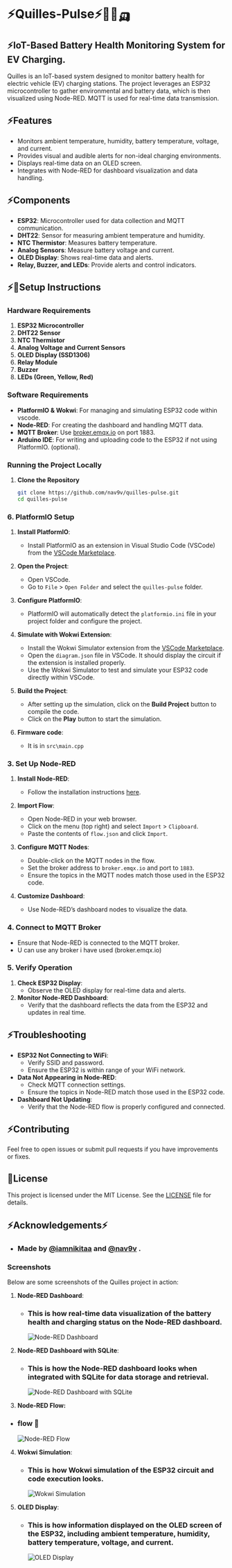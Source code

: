 # ⚡Quilles-Pulse⚡🔋🚗🛺

## ⚡IoT-Based Battery Health Monitoring System for EV Charging.

Quilles is an IoT-based system designed to monitor battery health for electric vehicle (EV) charging stations. The project leverages an ESP32 microcontroller to gather environmental and battery data, which is then visualized using Node-RED. MQTT is used for real-time data transmission.

## ⚡Features

- Monitors ambient temperature, humidity, battery temperature, voltage, and current.
- Provides visual and audible alerts for non-ideal charging environments.
- Displays real-time data on an OLED screen.
- Integrates with Node-RED for dashboard visualization and data handling.

## ⚡Components

- **ESP32**: Microcontroller used for data collection and MQTT communication.
- **DHT22**: Sensor for measuring ambient temperature and humidity.
- **NTC Thermistor**: Measures battery temperature.
- **Analog Sensors**: Measure battery voltage and current.
- **OLED Display**: Shows real-time data and alerts.
- **Relay, Buzzer, and LEDs**: Provide alerts and control indicators.

## ⚡🔋Setup Instructions

### Hardware Requirements

1. **ESP32 Microcontroller**
2. **DHT22 Sensor**
3. **NTC Thermistor**
4. **Analog Voltage and Current Sensors**
5. **OLED Display (SSD1306)**
6. **Relay Module**
7. **Buzzer**
8. **LEDs (Green, Yellow, Red)**

### Software Requirements

- **PlatformIO & Wokwi**: For managing and simulating ESP32 code within vscode.
- **Node-RED**: For creating the dashboard and handling MQTT data.
- **MQTT Broker**: Use [broker.emqx.io](http://broker.emqx.io) on port 1883.
- **Arduino IDE**: For writing and uploading code to the ESP32 if not using PlatformIO. (optional).

### Running the Project Locally

1. **Clone the Repository**

   ```bash
   git clone https://github.com/nav9v/quilles-pulse.git
   cd quilles-pulse
   ```

### 6. PlatformIO Setup

1. **Install PlatformIO**:

   - Install PlatformIO as an extension in Visual Studio Code (VSCode) from the [VSCode Marketplace](https://marketplace.visualstudio.com/items?itemName=platformio.platformio-ide).

2. **Open the Project**:

   - Open VSCode.
   - Go to `File` > `Open Folder` and select the `quilles-pulse` folder.

3. **Configure PlatformIO**:

   - PlatformIO will automatically detect the `platformio.ini` file in your project folder and configure the project.

4. **Simulate with Wokwi Extension**:

   - Install the Wokwi Simulator extension from the [VSCode Marketplace](https://marketplace.visualstudio.com/items?itemName=wokwi.wokwi-simulator).
   - Open the `diagram.json` file in VSCode. It should display the circuit if the extension is installed properly.
   - Use the Wokwi Simulator to test and simulate your ESP32 code directly within VSCode.

5. **Build the Project**:

   - After setting up the simulation, click on the **Build Project** button to compile the code.
   - Click on the **Play** button to start the simulation.

6. **Firmware code**:

   - It is in `src\main.cpp`

### 3. Set Up Node-RED

1. **Install Node-RED**:
   - Follow the installation instructions [here](https://nodered.org/docs/getting-started/).

2. **Import Flow**:

   - Open Node-RED in your web browser.
   - Click on the menu (top right) and select `Import` > `Clipboard`.
   - Paste the contents of `flow.json` and click `Import`.

3. **Configure MQTT Nodes**:

   - Double-click on the MQTT nodes in the flow.
   - Set the broker address to `broker.emqx.io` and port to `1883`.
   - Ensure the topics in the MQTT nodes match those used in the ESP32 code.

4. **Customize Dashboard**:
   - Use Node-RED’s dashboard nodes to visualize the data.

### 4. Connect to MQTT Broker

- Ensure that Node-RED is connected to the MQTT broker.
- U can use any broker i have used (broker.emqx.io)

### 5. Verify Operation

1. **Check ESP32 Display**:
   - Observe the OLED display for real-time data and alerts.
2. **Monitor Node-RED Dashboard**:
   - Verify that the dashboard reflects the data from the ESP32 and updates in real time.

## ⚡Troubleshooting

- **ESP32 Not Connecting to WiFi**:
  - Verify SSID and password.
  - Ensure the ESP32 is within range of your WiFi network.
- **Data Not Appearing in Node-RED**:
  - Check MQTT connection settings.
  - Ensure the topics in Node-RED match those used in the ESP32 code.
- **Dashboard Not Updating**:
  - Verify that the Node-RED flow is properly configured and connected.

## ⚡Contributing

Feel free to open issues or submit pull requests if you have improvements or fixes.

## 🔋License

This project is licensed under the MIT License. See the [LICENSE](LICENSE) file for details.

## ⚡Acknowledgements⚡

- ### **Made by [@iamnikitaa](https://github.com/iamnikitaa) and [@nav9v](https://github.com/nav9v) .**

### Screenshots

Below are some screenshots of the Quilles project in action:

1. **Node-RED Dashboard**:

   - ### This is how real-time data visualization of the battery health and charging status on the Node-RED dashboard.
     ![Node-RED Dashboard](project-pic/dash.gif)

2. **Node-RED Dashboard with SQLite**:

   - ### This is how the Node-RED dashboard looks when integrated with SQLite for data storage and retrieval.
     ![Node-RED Dashboard with SQLite](project-pic/dash-with-sql.png)

3. **Node-RED Flow:**

- ### flow 🎴
  ![Node-RED Flow](project-pic/flowsc.png)

4. **Wokwi Simulation**:

   - ### This is how Wokwi simulation of the ESP32 circuit and code execution looks.
     ![Wokwi Simulation](project-pic/wokwisc.png)

5. **OLED Display**:

   - ### This is how information displayed on the OLED screen of the ESP32, including ambient temperature, humidity, battery temperature, voltage, and current.
     ![OLED Display](project-pic/oledsc.png)

